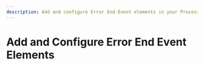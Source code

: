 ```yaml
---
description: Add and configure Error End Event elements in your Process model.
---
```


# Add and Configure Error End Event Elements

